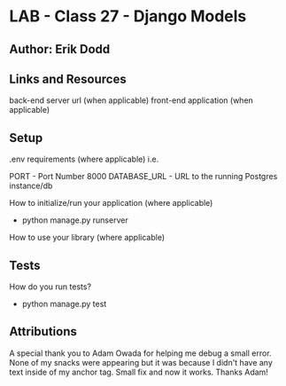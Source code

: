 # LAB - Class 27 - Django Models
## Author: Erik Dodd

## Links and Resources
back-end server url (when applicable)
front-end application (when applicable)

## Setup
.env requirements (where applicable)
i.e.

PORT - Port Number 8000
DATABASE_URL - URL to the running Postgres instance/db

How to initialize/run your application (where applicable)
- python manage.py runserver  


How to use your library (where applicable)


## Tests

How do you run tests?
- python manage.py test


## Attributions

A special thank you to Adam Owada for helping me debug a small error. None of my snacks were appearing but it was because I didn't have any text inside of my anchor tag. Small fix and now it works. Thanks Adam!